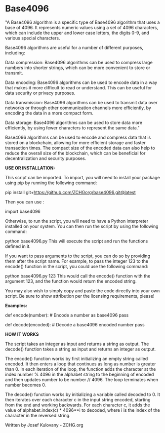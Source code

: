 # Base4096

"A Base4096 algorithm is a specific type of Base4096 algorithm that uses a base of 4096. It represents numeric values using a set of 4096 characters, which can include the upper and lower case letters, the digits 0-9, and various special characters.

Base4096 algorithms are useful for a number of different purposes, including:

Data compression: Base4096 algorithms can be used to compress large numbers into shorter strings, which can be more convenient to store or transmit.

Data encoding: Base4096 algorithms can be used to encode data in a way that makes it more difficult to read or understand. This can be useful for data security or privacy purposes.

Data transmission: Base4096 algorithms can be used to transmit data over networks or through other communication channels more efficiently, by encoding the data in a more compact form.

Data storage: Base4096 algorithms can be used to store data more efficiently, by using fewer characters to represent the same data."

Base4096 algorithms can be used to encode and compress data that is stored on a blockchain, allowing for more efficient storage and faster transaction times. The compact size of the encoded data can also help to reduce the overall size of the blockchain, which can be beneficial for decentralization and security purposes.



<B>USE OR INSTALLATION:</B>

This script can be imported.  To import, you will need to install your package using pip by running the following command:

pip install git+https://github.com/ZCHGorg/base4096.git@latest

Then you can use :

import base4096

Otherwise, to run the script, you will need to have a Python interpreter installed on your system. You can then run the script by using the following command:

python base4096.py
This will execute the script and run the functions defined in it.

If you want to pass arguments to the script, you can do so by providing them after the script name. For example, to pass the integer 123 to the encode() function in the script, you could use the following command:

python base4096.py 123
This would call the encode() function with the argument 123, and the function would return the encoded string.

You may also wish to simply copy and paste the code directly into your own script.  Be sure to show attribution per the licensing requirements, please!

<b>Examples:</b>

def encode(number):
    # Encode a number as base4096
    pass

def decode(encoded):
    # Decode a base4096 encoded number
    pass



<B>HOW IT WORKS</B>

The script takes an integer as input and returns a string as output. The decode() function takes a string as input and returns an integer as output.

The encode() function works by first initializing an empty string called encoded. It then enters a loop that continues as long as number is greater than 0. In each iteration of the loop, the function adds the character at the index number % 4096 in the alphabet string to the beginning of encoded and then updates number to be number // 4096. The loop terminates when number becomes 0.

The decode() function works by initializing a variable called decoded to 0. It then iterates over each character c in the input string encoded, starting from the end and working backwards. For each character c, it adds the value of alphabet.index(c) * 4096**i to decoded, where i is the index of the character in the reversed string.

Written by Josef Kulovany - ZCHG.org
